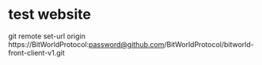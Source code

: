 # test website 

git remote set-url origin https://BitWorldProtocol:password@github.com/BitWorldProtocol/bitworld-front-client-v1.git